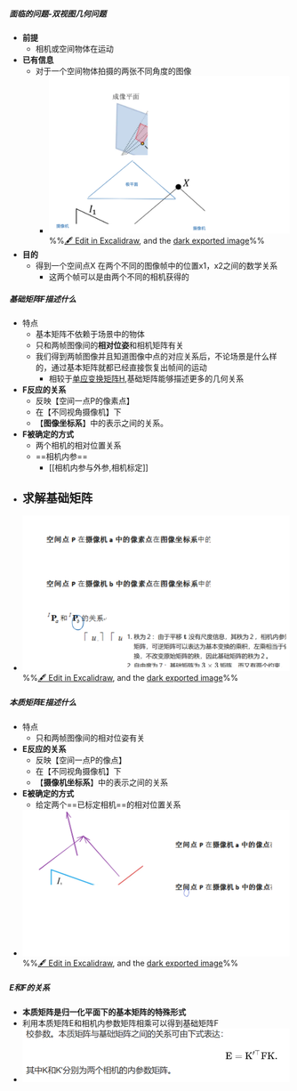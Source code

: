 ##### 面临的问题-双视图几何问题
- **前提**
	- 相机或空间物体在运动
- **已有信息**
	- 对于一个空间物体拍摄的两张不同角度的图像
		- ![](attachments/%E5%9F%BA%E7%A1%80%E7%9F%A9%E9%98%B5F,%E6%9C%AC%E8%B4%A8%E7%9F%A9%E9%98%B5E,%E5%8D%95%E5%BA%94%E5%8F%98%E6%8D%A2%E7%9F%A9%E9%98%B5H%202023-01-04%2014.38.30.excalidraw.svg)%%[🖋 Edit in Excalidraw](attachments/%E5%9F%BA%E7%A1%80%E7%9F%A9%E9%98%B5F,%E6%9C%AC%E8%B4%A8%E7%9F%A9%E9%98%B5E,%E5%8D%95%E5%BA%94%E5%8F%98%E6%8D%A2%E7%9F%A9%E9%98%B5H%202023-01-04%2014.38.30.excalidraw.md), and the [dark exported image](attachments/%E5%9F%BA%E7%A1%80%E7%9F%A9%E9%98%B5F,%E6%9C%AC%E8%B4%A8%E7%9F%A9%E9%98%B5E,%E5%8D%95%E5%BA%94%E5%8F%98%E6%8D%A2%E7%9F%A9%E9%98%B5H%202023-01-04%2014.38.30.excalidraw.dark.svg)%%
- **目的**
	- 得到一个空间点X 在两个不同的图像帧中的位置x1，x2之间的数学关系
		- 这两个帧可以是由两个不同的相机获得的
##### 基础矩阵F描述什么
- 特点
	- 基本矩阵不依赖于场景中的物体
	- 只和两帧图像间的**相对位姿**和相机矩阵有关
	- 我们得到两帧图像并且知道图像中点的对应关系后，不论场景是什么样的，通过基本矩阵就都已经直接恢复出帧间的运动
		- 相较于[单应变换矩阵H](单应变换矩阵H.md),基础矩阵能够描述更多的几何关系
- **F反应的关系**
	- 反映【空间一点P的像素点】
	- 在【不同视角摄像机】下
	- 【**图像坐标系**】中的表示之间的关系。
- **F被确定的方式**
	- 两个相机的相对位置关系
	- ==相机内参==
		- [[相机内参与外参,相机标定]]
- **求解基础矩阵**
	- 
- ![](attachments/%E5%9F%BA%E7%A1%80%E7%9F%A9%E9%98%B5F,%E6%9C%AC%E8%B4%A8%E7%9F%A9%E9%98%B5E,%E5%8D%95%E5%BA%94%E5%8F%98%E6%8D%A2%E7%9F%A9%E9%98%B5H%202023-01-04%2014.46.19.excalidraw.svg)%%[🖋 Edit in Excalidraw](attachments/%E5%9F%BA%E7%A1%80%E7%9F%A9%E9%98%B5F,%E6%9C%AC%E8%B4%A8%E7%9F%A9%E9%98%B5E,%E5%8D%95%E5%BA%94%E5%8F%98%E6%8D%A2%E7%9F%A9%E9%98%B5H%202023-01-04%2014.46.19.excalidraw.md), and the [dark exported image](attachments/%E5%9F%BA%E7%A1%80%E7%9F%A9%E9%98%B5F,%E6%9C%AC%E8%B4%A8%E7%9F%A9%E9%98%B5E,%E5%8D%95%E5%BA%94%E5%8F%98%E6%8D%A2%E7%9F%A9%E9%98%B5H%202023-01-04%2014.46.19.excalidraw.dark.svg)%%
##### 本质矩阵E描述什么
- 特点
	- 只和两帧图像间的相对位姿有关
- **E反应的关系**
	- 反映【空间一点P的像点】
	- 在【不同视角摄像机】下
	- 【**摄像机坐标系**】中的表示之间的关系
- **E被确定的方式**
	- 给定两个==已标定相机==的相对位置关系
- ![](attachments/%E5%9F%BA%E7%A1%80%E7%9F%A9%E9%98%B5F,%E6%9C%AC%E8%B4%A8%E7%9F%A9%E9%98%B5E,%E5%8D%95%E5%BA%94%E5%8F%98%E6%8D%A2%E7%9F%A9%E9%98%B5H%202023-01-04%2014.46.36.excalidraw.svg)%%[🖋 Edit in Excalidraw](attachments/%E5%9F%BA%E7%A1%80%E7%9F%A9%E9%98%B5F,%E6%9C%AC%E8%B4%A8%E7%9F%A9%E9%98%B5E,%E5%8D%95%E5%BA%94%E5%8F%98%E6%8D%A2%E7%9F%A9%E9%98%B5H%202023-01-04%2014.46.36.excalidraw.md), and the [dark exported image](attachments/%E5%9F%BA%E7%A1%80%E7%9F%A9%E9%98%B5F,%E6%9C%AC%E8%B4%A8%E7%9F%A9%E9%98%B5E,%E5%8D%95%E5%BA%94%E5%8F%98%E6%8D%A2%E7%9F%A9%E9%98%B5H%202023-01-04%2014.46.36.excalidraw.dark.svg)%%


##### E和F的关系
- **本质矩阵是归一化平面下的基本矩阵的特殊形式**
- 利用本质矩阵E和相机内参数矩阵相乘可以得到基础矩阵F
- ![](attachments/Pasted%20image%2020230104162437.png)

